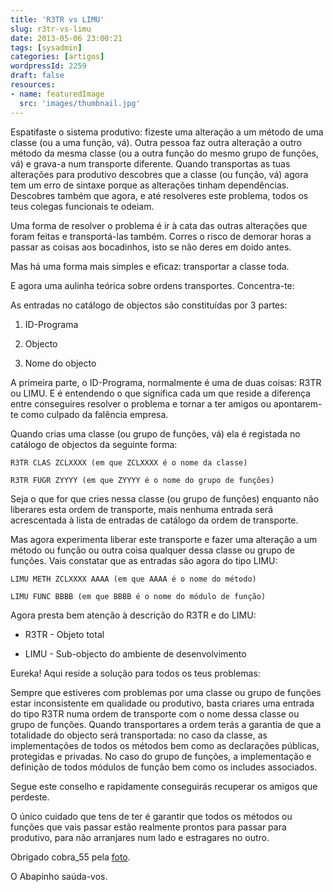 ```yaml
---
title: 'R3TR vs LIMU'
slug: r3tr-vs-limu
date: 2013-05-06 23:00:21
tags: [sysadmin]
categories: [artigos]
wordpressId: 2259
draft: false
resources:
- name: featuredImage
  src: 'images/thumbnail.jpg'
---
```

Espatifaste o sistema produtivo: fizeste uma alteração a um método de uma classe (ou a uma função, vá). Outra pessoa faz outra alteração a outro método da mesma classe (ou a outra função do mesmo grupo de funções, vá) e grava-a num transporte diferente. Quando transportas as tuas alterações para produtivo descobres que a classe (ou função, vá) agora tem um erro de sintaxe porque as alterações tinham dependências. Descobres também que agora, e até resolveres este problema, todos os teus colegas funcionais te odeiam.

<!--more-->

Uma forma de resolver o problema é ir à cata das outras alterações que foram feitas e transportá-las também. Corres o risco de demorar horas a passar as coisas aos bocadinhos, isto se não deres em doido antes.

Mas há uma forma mais simples e eficaz: transportar a classe toda.

E agora uma aulinha teórica sobre ordens transportes. Concentra-te:

As entradas no catálogo de objectos são constituídas por 3 partes:

  1. ID-Programa

  2. Objecto

  3. Nome do objecto

A primeira parte, o ID-Programa, normalmente é uma de duas coisas: R3TR ou LIMU. E é entendendo o que significa cada um que reside a diferença entre conseguires resolver o problema e tornar a ter amigos ou apontarem-te como culpado da falência empresa.

Quando crias uma classe (ou grupo de funções, vá) ela é registada no catálogo de objectos da seguinte forma:

    R3TR CLAS ZCLXXXX (em que ZCLXXXX é o nome da classe)

    R3TR FUGR ZYYYY (em que ZYYYY é o nome do grupo de funções)

Seja o que for que cries nessa classe (ou grupo de funções) enquanto não liberares esta ordem de transporte, mais nenhuma entrada será acrescentada à lista de entradas de catálogo da ordem de transporte.

Mas agora experimenta liberar este transporte e fazer uma alteração a um método ou função ou outra coisa qualquer dessa classe ou grupo de funções. Vais constatar que as entradas são agora do tipo LIMU:

    LIMU METH ZCLXXXX AAAA (em que AAAA é o nome do método)

    LIMU FUNC BBBB (em que BBBB é o nome do módulo de função)

Agora presta bem atenção à descrição do R3TR e do LIMU:

  * R3TR - Objeto total

  * LIMU - Sub-objecto do ambiente de desenvolvimento

Eureka! Aqui reside a solução para todos os teus problemas:

Sempre que estiveres com problemas por uma classe ou grupo de funções estar inconsistente em qualidade ou produtivo, basta criares uma entrada do tipo R3TR numa ordem de transporte com o nome dessa classe ou grupo de funções. Quando transportares a ordem terás a garantia de que a totalidade do objecto será transportada: no caso da classe, as implementações de todos os métodos bem como as declarações públicas, protegidas e privadas. No caso do grupo de funções, a implementação e definição de todos módulos de função bem como os includes associados.

Segue este conselho e rapidamente conseguirás recuperar os amigos que perdeste.

O único cuidado que tens de ter é garantir que todos os métodos ou funções que vais passar estão realmente prontos para passar para produtivo, para não arranjares num lado e estragares no outro.

Obrigado cobra_55 pela [foto][1].

O Abapinho saúda-vos.

   [1]: https://www.flickr.com/photos/cobra55/6876086286/
